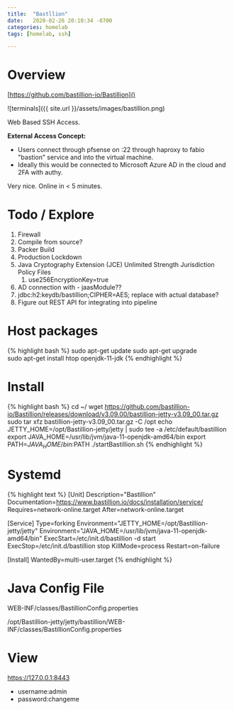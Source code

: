 ```yaml
---
title:  "Bastllion"
date:   2020-02-26 20:10:34 -0700
categories: homelab
tags: [homelab, ssh]

---
```

# Overview

[https://github.com/bastillion-io/Bastillion]()

![terminals]({{ site.url }}/assets/images/bastillion.png)

Web Based SSH Access.

**External Access Concept:**

- Users connect through pfsense on :22 through haproxy to fabio "bastion" service and into the virtual machine.
- Ideally this would be connected to Microsoft Azure AD in the cloud and 2FA with authy.

Very nice.  Online in < 5 minutes.

# Todo / Explore

1. Firewall
2. Compile from source?
3. Packer Build
4. Production Lockdown
5. Java Cryptography Extension (JCE) Unlimited Strength Jurisdiction Policy Files
   1. use256EncryptionKey=true
6. AD connection with - jaasModule??
7. jdbc:h2:keydb/bastillion;CIPHER=AES;  replace with actual database?
8. Figure out REST API for integrating into pipeline

# Host packages

{% highlight bash %}
sudo apt-get update
sudo apt-get upgrade    
sudo apt-get install htop openjdk-11-jdk
{% endhighlight %}

# Install
{% highlight bash %}
cd ~/
wget https://github.com/bastillion-io/Bastillion/releases/download/v3.09.00/bastillion-jetty-v3.09_00.tar.gz
sudo tar xfz bastillion-jetty-v3.09_00.tar.gz -C /opt
echo JETTY_HOME=/opt/Bastillion-jetty/jetty | sudo tee -a /etc/default/bastillion
export JAVA_HOME=/usr/lib/jvm/java-11-openjdk-amd64/bin
export PATH=$JAVA_HOME/bin:$PATH
./startBastillion.sh
{% endhighlight %}

# Systemd
{% highlight text %}
[Unit]
Description="Bastillion"
Documentation=https://www.bastillion.io/docs/installation/service/
Requires=network-online.target
After=network-online.target

[Service]
Type=forking
Environment="JETTY_HOME=/opt/Bastillion-jetty/jetty"
Environment="JAVA_HOME=/usr/lib/jvm/java-11-openjdk-amd64/bin"
ExecStart=/etc/init.d/bastillion -d start
ExecStop=/etc/init.d/bastillion stop
KillMode=process
Restart=on-failure

[Install]
WantedBy=multi-user.target
{% endhighlight %}

# Java Config File 

WEB-INF/classes/BastillionConfig.properties

/opt/Bastillion-jetty/jetty/bastillion/WEB-INF/classes/BastillionConfig.properties

# View

https://127.0.0.1:8443

- username:admin
- password:changeme